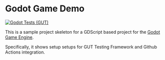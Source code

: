 # Godot Game Demo

[![Godot Tests (GUT)](https://github.com/brisberg/godot-game-demo/actions/workflows/test.yml/badge.svg?branch=main)](https://github.com/brisberg/godot-game-demo/actions/workflows/test.yml)

This is a sample project skeleton for a GDScript based project for the [Godot Game Engine](https://godotengine.org/).

Specifically, it shows setup setups for GUT Testing Framework and Github Actions integration.

